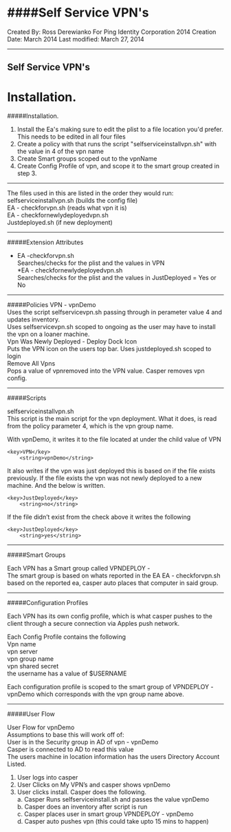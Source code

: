 ####Self Service VPN's
====

Created By: Ross Derewianko
For Ping Identity Corporation 2014
Creation Date: March 2014
Last modified: March 27, 2014


--------------------------------------------------------
Self Service VPN's
--------------------------------------------------------

Installation.
=======
#####Installation.


1. Install the Ea's making sure to edit the plist to a file location you'd prefer. This needs to be edited in all four files
2. Create a policy with that runs the script "selfserviceinstallvpn.sh" with the value in 4 of the vpn name
3. Create Smart groups scoped out to the vpnName
4. Create Config Profile of vpn, and scope it to the smart group created in step 3.

--------------------------------------------------------

The files used in this are listed in the order they would run:   
selfserviceinstallvpn.sh (builds the config file)  
EA - checkforvpn.sh (reads what vpn it is)  
EA - checkfornewlydeployedvpn.sh   
Justdeployed.sh (if new deployment)  


--------------------------------------------------------	

#####Extension Attributes
* EA -checkforvpn.sh  
 Searches/checks for the plist and the values in VPN  
*EA - checkfornewlydeployedvpn.sh   
 Searches/checks for the plist and the values in JustDeployed = Yes or No  


--------------------------------------------------------	

#####Policies
VPN - vpnDemo  
Uses the script selfservicevpn.sh passing through <vpn name> in perameter value 4 and updates inventory.  
Uses selfservicevpn.sh scoped to ongoing as the user may have to install the vpn on a loaner machine.  
Vpn Was Newly Deployed - Deploy Dock Icon  
Puts the VPN icon on the users top bar. Uses justdeployed.sh scoped to login  
Remove All Vpns  
Pops a value of vpnremoved into the VPN value. Casper removes vpn config.  

--------------------------------------------------------	
#####Scripts  

selfserviceinstallvpn.sh  
This script is the main script for the vpn deployment. What it does, is read from the policy parameter 4, which is the vpn group name.  

With vpnDemo, it writes it to the file located at <plist location>  under the child value of VPN  
```
<key>VPN</key>
	<string>vpnDemo</string>
```
It also writes if the vpn was just deployed this is based on if the file exists previously. If the file exists the vpn was not newly deployed to a new machine. And the below is written.  
```
<key>JustDeployed</key>
	<string>no</string> 
```

If the file didn’t exist from the check above it writes the following  
```
<key>JustDeployed</key>
	<string>yes</string> 
```	
--------------------------------------------------------	
#####Smart Groups  

Each VPN has a Smart group called VPNDEPLOY - <vpn name>   
The smart group is based on whats reported in the EA EA - checkforvpn.sh based on the reported ea, casper auto places that computer in said group.  

--------------------------------------------------------	
#####Configuration Profiles  

Each VPN has its own config profile, which is what casper pushes to the client through a secure connection via Apples push network.  

Each Config Profile contains the following  
Vpn name  
vpn server  
vpn group name  
vpn shared secret  
the username has a value of $USERNAME  


Each configuration profile is scoped to the smart group of VPNDEPLOY - vpnDemo which corresponds with the vpn group name above.  

--------------------------------------------------------	
#####User Flow  

User Flow for vpnDemo  
Assumptions to base this will work off of:  
User is in the Security group in AD of vpn - vpnDemo  
Casper is connected to AD to read this value  
The users machine in location information has the users Directory Account Listed.  



1. User logs into casper  
2. User Clicks on My VPN’s and casper shows vpnDemo  
3. User clicks install. Casper does the following.  
	a. Casper Runs selfserviceinstall.sh and passes the value vpnDemo  
	b. Casper does an inventory after script is run  
	c. Casper places user in smart group VPNDEPLOY - vpnDemo  
	d. Casper auto pushes vpn (this could take upto 15 mins to happen)  

